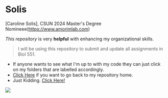 # Solis

[Caroline Solis], CSUN 2024 Master's Degree Nomineee(https://www.amorimlab.com)

_This repository_ is very **helpful** with enhancing my organizational skills.  
 > I will be using this repository to submit and update all assignments in Biol 551. 
  * If anyone wants to see what I'm up to with my code they can just click on my folders that are labelled accordingly. 
  * [Click Here](https://i.gifer.com/origin/c6/c601eaa58aaeeed58439b9fe2367f299_w200.gif) if you want to go back to my repository home. 
  * Just Kidding. [Click Here!](https://github.com/Biol551-CSUN/Solis)
  
![](https://media4.giphy.com/media/dvdcBNbAiNVT9Z0iwP/giphy.gif)

